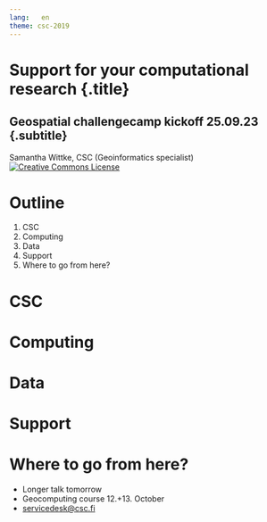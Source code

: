 ```yaml
---
lang:   en
theme: csc-2019
---
```


# Support for your computational research {.title}
## Geospatial challengecamp kickoff 25.09.23 {.subtitle}

Samantha Wittke, CSC (Geoinformatics specialist)
<a rel="license" href="http://creativecommons.org/licenses/by-sa/4.0/"><img alt="Creative Commons License" style="border-width:0;" src="https://i.creativecommons.org/l/by-sa/4.0/88x31.png" /></a>

# Outline

1. CSC
2. Computing 
3. Data
4. Support
5. Where to go from here?


# CSC

# Computing

# Data

# Support

# Where to go from here?

* Longer talk tomorrow
* Geocomputing course 12.+13. October 
* servicedesk@csc.fi

